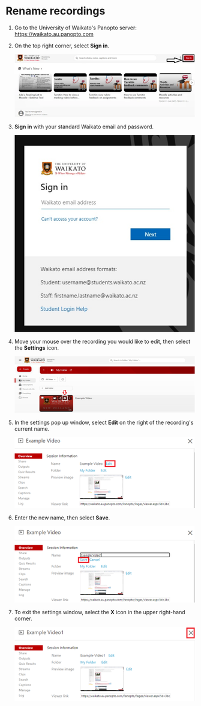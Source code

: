 # Rename recordings

1. Go to the University of Waikato's Panopto server: https://waikato.au.panopto.com

2. On the top right corner, select **Sign in**.

   ![](images/panopto-sign-in.webp)

3. **Sign in** with your standard Waikato email and password.

   ![](images/students-panopto-microsoftsignin-n.jpg)

4. Move your mouse over the recording you would like to edit, then select the **Settings** icon.

   ![](images/staff-panopto-rename-recording-settings-icon-selected.png)

5. In the settings pop up window, select **Edit** on the right of the recording's current name.

   ![](images/Rename-recording-2.png)

6. Enter the new name, then select **Save**.

     ![](images/Rename-recording-3.png)

7. To exit the settings window, select the **X** icon in the upper right-hand corner.

   ![](images/Rename-recording-4.png)

   
